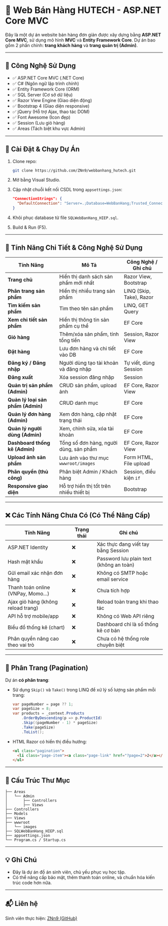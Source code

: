 
# 🛒 Web Bán Hàng HUTECH - ASP.NET Core MVC

Đây là một dự án website bán hàng đơn giản được xây dựng bằng **ASP.NET Core MVC**, sử dụng mô hình **MVC** và **Entity Framework Core**. Dự án bao gồm 2 phần chính: **trang khách hàng** và **trang quản trị (Admin)**.

---

## 🚀 Công Nghệ Sử Dụng

- ✅ ASP.NET Core MVC (.NET Core)
- ✅ C# (Ngôn ngữ lập trình chính)
- ✅ Entity Framework Core (ORM)
- ✅ SQL Server (Cơ sở dữ liệu)
- ✅ Razor View Engine (Giao diện động)
- ✅ Bootstrap 4 (Giao diện responsive)
- ✅ jQuery (Hỗ trợ Ajax, thao tác DOM)
- ✅ Font Awesome (Icon đẹp)
- ✅ Session (Lưu giỏ hàng)
- ✅ Areas (Tách biệt khu vực Admin)

---

## 🔧 Cài Đặt & Chạy Dự Án

1. Clone repo:
   ```bash
   git clone https://github.com/ZNn9/webbanhang_hutech.git
   ```

2. Mở bằng Visual Studio.

3. Cập nhật chuỗi kết nối CSDL trong `appsettings.json`:
   ```json
   "ConnectionStrings": {
     "DefaultConnection": "Server=.;Database=WebBanHang;Trusted_Connection=True;"
   }
   ```

4. Khôi phục database từ file `SQLWebBanHang_HIEP.sql`.

5. Build & Run (F5).

---

## 🌟 Tính Năng Chi Tiết & Công Nghệ Sử Dụng

| Tính Năng                             | Mô Tả                                                                 | Công Nghệ / Ghi chú |
|--------------------------------------|-----------------------------------------------------------------------|---------------------|
| **Trang chủ**                        | Hiển thị danh sách sản phẩm mới nhất                                 | Razor View, Bootstrap |
| **Phân trang sản phẩm**              | Hiển thị nhiều trang sản phẩm                                         | LINQ (Skip, Take), Razor |
| **Tìm kiếm sản phẩm**                | Tìm theo tên sản phẩm                                                 | LINQ, GET Query     |
| **Xem chi tiết sản phẩm**           | Hiển thị thông tin sản phẩm cụ thể                                    | EF Core             |
| **Giỏ hàng**                         | Thêm/xóa sản phẩm, tính tổng tiền                                     | Session, Razor View |
| **Đặt hàng**                         | Lưu đơn hàng và chi tiết vào DB                                       | EF Core             |
| **Đăng ký / Đăng nhập**              | Người dùng tạo tài khoản và đăng nhập                                 | Tự viết, dùng Session |
| **Đăng xuất**                        | Xóa session đăng nhập                                                 | Session             |
| **Quản trị sản phẩm (Admin)**        | CRUD sản phẩm, upload ảnh                                             | EF Core, Razor View |
| **Quản lý loại sản phẩm (Admin)**    | CRUD danh mục                                                         | EF Core             |
| **Quản lý đơn hàng (Admin)**         | Xem đơn hàng, cập nhật trạng thái                                     | EF Core             |
| **Quản lý người dùng (Admin)**       | Xem, chỉnh sửa, xóa tài khoản                                         | EF Core             |
| **Dashboard thống kê (Admin)**       | Tổng số đơn hàng, người dùng, sản phẩm                                | EF Core, Razor View |
| **Upload ảnh sản phẩm**              | Lưu ảnh vào thư mục `wwwroot/images`                                  | Form HTML, File upload |
| **Phân quyền (thủ công)**            | Phân biệt Admin / Khách hàng                                          | Session, điều kiện `if` |
| **Responsive giao diện**            | Hỗ trợ hiển thị tốt trên nhiều thiết bị                               | Bootstrap           |

---

## ❌ Các Tính Năng Chưa Có (Có Thể Nâng Cấp)

| Tính Năng                                 | Trạng thái  | Ghi chú                                     |
|------------------------------------------|-------------|---------------------------------------------|
| ASP.NET Identity                         | ❌          | Xác thực đang viết tay bằng Session         |
| Hash mật khẩu                            | ❌          | Password lưu plain text (không an toàn)     |
| Gửi email xác nhận đơn hàng              | ❌          | Không có SMTP hoặc email service            |
| Thanh toán online (VNPay, Momo...)       | ❌          | Chưa tích hợp                              |
| Ajax giỏ hàng (không reload trang)       | ❌          | Reload toàn trang khi thao tác             |
| API hỗ trợ mobile/app                    | ❌          | Không có Web API riêng                      |
| Biểu đồ thống kê (chart)                 | ❌          | Dashboard chỉ là số thống kê cơ bản         |
| Phân quyền nâng cao theo vai trò         | ❌          | Chưa có hệ thống role chuyên biệt           |

---

## 📄 Phân Trang (Pagination)

Dự án **có phân trang**:

- Sử dụng `Skip()` và `Take()` trong LINQ để xử lý số lượng sản phẩm mỗi trang:
  ```csharp
  var pageNumber = page ?? 1;
  var pageSize = 8;
  var products = _context.Products
      .OrderByDescending(p => p.ProductId)
      .Skip((pageNumber - 1) * pageSize)
      .Take(pageSize)
      .ToList();
  ```

- HTML Razor có hiển thị điều hướng:
  ```html
  <ul class="pagination">
    <li class="page-item"><a class="page-link" href="?page=2">2</a></li>
  </ul>
  ```

---

## 📁 Cấu Trúc Thư Mục

```
├── Areas
│   └── Admin
│       ├── Controllers
│       ├── Views
├── Controllers
├── Models
├── Views
├── wwwroot
│   └── images
├── SQLWebBanHang_HIEP.sql
├── appsettings.json
└── Program.cs / Startup.cs
```

---

## 💡 Ghi Chú

- Đây là dự án đồ án sinh viên, chủ yếu phục vụ học tập.
- Có thể nâng cấp bảo mật, thêm thanh toán online, và chuẩn hóa kiến trúc code hơn nữa.

---

## 📬 Liên hệ

Sinh viên thực hiện: [ZNn9 (GitHub)](https://github.com/ZNn9)
